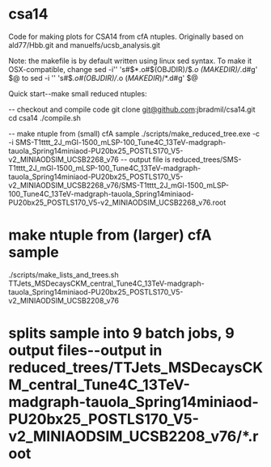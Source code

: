 csa14
=====

Code for making plots for CSA14 from cfA ntuples.  Originally based on ald77/Hbb.git and manuelfs/ucsb_analysis.git

Note: the makefile is by default written using linux sed syntax.  To
make it OSX-compatible, change
	sed -i'' 's#$*.o#$(OBJDIR)/$*.o $(MAKEDIR)/$*.d#g' $@
to
	sed -i '' 's#$*.o#$(OBJDIR)/$*.o $(MAKEDIR)/$*.d#g' $@

Quick start--make small reduced ntuples:

-- checkout and compile code
git clone git@github.com:jbradmil/csa14.git
cd csa14
./compile.sh

-- make ntuple from (small) cfA sample
./scripts/make_reduced_tree.exe -c -i SMS-T1tttt_2J_mGl-1500_mLSP-100_Tune4C_13TeV-madgraph-tauola_Spring14miniaod-PU20bx25_POSTLS170_V5-v2_MINIAODSIM_UCSB2268_v76
-- output file is reduced_trees/SMS-T1tttt_2J_mGl-1500_mLSP-100_Tune4C_13TeV-madgraph-tauola_Spring14miniaod-PU20bx25_POSTLS170_V5-v2_MINIAODSIM_UCSB2268_v76/SMS-T1tttt_2J_mGl-1500_mLSP-100_Tune4C_13TeV-madgraph-tauola_Spring14miniaod-PU20bx25_POSTLS170_V5-v2_MINIAODSIM_UCSB2268_v76.root

# make ntuple from (larger) cfA sample
./scripts/make_lists_and_trees.sh TTJets_MSDecaysCKM_central_Tune4C_13TeV-madgraph-tauola_Spring14miniaod-PU20bx25_POSTLS170_V5-v2_MINIAODSIM_UCSB2208_v76
# splits sample into 9 batch jobs, 9 output files--output in reduced_trees/TTJets_MSDecaysCKM_central_Tune4C_13TeV-madgraph-tauola_Spring14miniaod-PU20bx25_POSTLS170_V5-v2_MINIAODSIM_UCSB2208_v76/*.root
